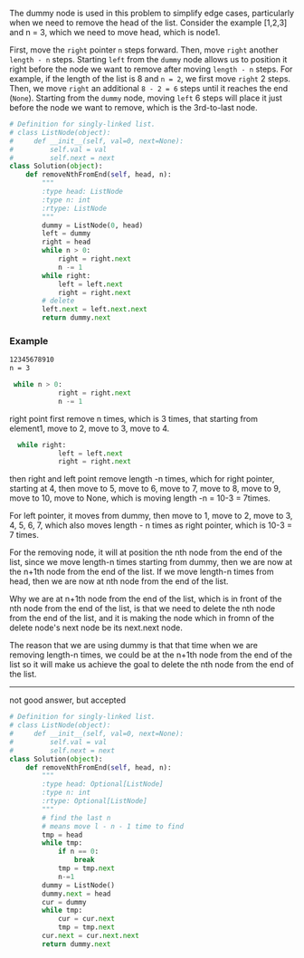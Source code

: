 The dummy node is used in this problem to simplify edge cases, particularly when we need to remove the head of the list. Consider the example [1,2,3] and n = 3, which we need to move head, which is node1.

First, move the `right` pointer `n` steps forward. Then, move `right` another `length - n` steps. Starting `left` from the `dummy` node allows us to position it right before the node we want to remove after moving `length - n` steps. For example, if the length of the list is 8 and `n = 2`, we first move `right` 2 steps. Then, we move `right` an additional `8 - 2 = 6` steps until it reaches the end (`None`). Starting from the `dummy` node, moving `left` 6 steps will place it just before the node we want to remove, which is the 3rd-to-last node.

```python
# Definition for singly-linked list.
# class ListNode(object):
#     def __init__(self, val=0, next=None):
#         self.val = val
#         self.next = next
class Solution(object):
    def removeNthFromEnd(self, head, n):
        """
        :type head: ListNode
        :type n: int
        :rtype: ListNode
        """
        dummy = ListNode(0, head)
        left = dummy
        right = head
        while n > 0:
            right = right.next
            n -= 1
        while right:
            left = left.next
            right = right.next
        # delete
        left.next = left.next.next
        return dummy.next
```
### Example

```css
12345678910
n = 3
```

```python
 while n > 0:
            right = right.next
            n -= 1
```
right point first remove n times, which is 3 times, that starting from element1, move to 2, move to 3, move to 4.
```python
  while right:
            left = left.next
            right = right.next
```
then right and left point remove length -n times, which for right pointer, starting at 4, then move to 5, move to 6, move to 7, move to 8, move to 9, move to 10, move to None, which is moving length -n = 10-3 = 7times.

For left pointer, it moves from dummy, then move to 1, move to 2, move to 3, 4, 5, 6, 7, which also moves length - n times as right pointer, which is 10-3 = 7 times.

For the removing node, it will at position the nth node from the end of the list, since we move length-n times starting from dummy, then we are now at the n+1th node from the end of the list. If we move length-n times from head, then we are now at nth node from the end of the list.

Why we are at n+1th node from the end of the list, which is in front of the nth node from the end of the list, is that we need to delete the nth node from the end of the list, and it is making the node which in fromn of the delete node's next node be its next.next node.

The reason that we are using dummy is that that time when we are removing length-n times, we could be at the n+1th node from the end of the list so it will make us achieve the goal to delete the nth node from the end of the list.

___
not good answer, but accepted

```python
# Definition for singly-linked list.
# class ListNode(object):
#     def __init__(self, val=0, next=None):
#         self.val = val
#         self.next = next
class Solution(object):
    def removeNthFromEnd(self, head, n):
        """
        :type head: Optional[ListNode]
        :type n: int
        :rtype: Optional[ListNode]
        """
        # find the last n
        # means move l - n - 1 time to find
        tmp = head
        while tmp:
            if n == 0:
                break
            tmp = tmp.next
            n-=1
        dummy = ListNode()
        dummy.next = head
        cur = dummy
        while tmp:
            cur = cur.next
            tmp = tmp.next
        cur.next = cur.next.next
        return dummy.next
```


